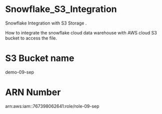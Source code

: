 # Snowflake_S3_Integration

Snowflake Integration with S3 Storage .

How to integrate the snowflake cloud data warehouse with AWS cloud S3 bucket to access the file.

# S3 Bucket name 
demo-09-sep


# ARN Number
arn:aws:iam::767398062641:role/role-09-sep
